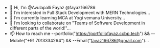 - 👋 Hi, I’m @Avulapalli Fayaz @fayaz166786
- 👀 I’m interested in Full Stack Development with MERN Technologies...
- 🌱 I’m currently learning MCA at Yogi vemana University...
- 💞️ I’m looking to collaborate on "Teams of Software Development in different parts of the world!"...
- 📫 How to reach me --portfolio("https://portfoliofayaz.ccbp.tech") && --Mobile("+91 7013334264") && --Email("fayaz166786@gmail.com")...

<!---
fayaz166786/fayaz166786 is a ✨ special ✨ repository because its `README.md` (this file) appears on your GitHub profile.
You can click the Preview link to take a look at your changes.
--->
